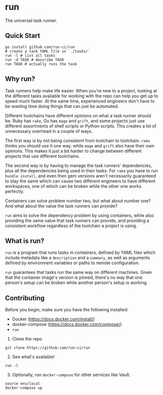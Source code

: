 # run

The universal task runner.

## Quick Start

```
go install github.com/run-ci/run
# create a task YAML file in `./tasks/`
run -l # list all tasks
run -d TASK # describe TASK
run TASK # actually runs the task
```

## Why run?

Task runners help make life easier. When you're new to a project, looking at
the different tasks available for working with the repo can help you get up
to speed much faster. At the same time, experienced engineers don't have to
be wasting time doing things that can just be automated.

Different toolchains have different opinions on what a task runner should be.
Ruby has `rake`, Go has `mage` and `grift`, and some projects just use
different assortments of shell scripts or Python scripts. This creates a lot
of unnecessary overhead in a couple of ways.

The first way is by not being consistent from toolchain to toolchain. `rake`
thinks you should use it one way, while `mage` and `grift` also have their
own opinions. This makes it just a bit harder to change between different
projects that use different toolchains.

The second way is by having to manage the task runners' dependencies, plus
all the dependencies being used in their tasks. For `rake` you have to run
`bundle install`, and even then gem versions aren't necessarily guaranteed
to stay the same which can cause two different engineers to have different
workspaces, one of which can be broken while the other one works perfectly.

Containers can solve problem number two, but what about number one? And what
about the value the task runners can provide?

`run` aims to solve the dependency problem by using containers, while also
providing the same value that task runners can provide, and providing a
consistent workflow regardless of the toolchain a project is using.

## What is run?

`run` is a program that runs tasks in containers, defined by YAML files which
include metadata like a `description` and a `summary`, as well as arguments
defined by environment variables or paths to remote configuration.

`run` guarantees that tasks run the same way on different machines. Given that
the container image's version is pinned, there's no way that one person's
setup can be broken while another person's setup is working.

## Contributing

Before you begin, make sure you have the following installed:

- Docker (https://docs.docker.com/install/)
- docker-compose (https://docs.docker.com/compose/)
- `run`

1. Clone the repo

```
git clone https://github.com/run-ci/run
```

2. See what's available!

```
run -l
```

3. Optionally, run `docker-compose` for other services like Vault.

```
source env/local
docker-compose up
```
